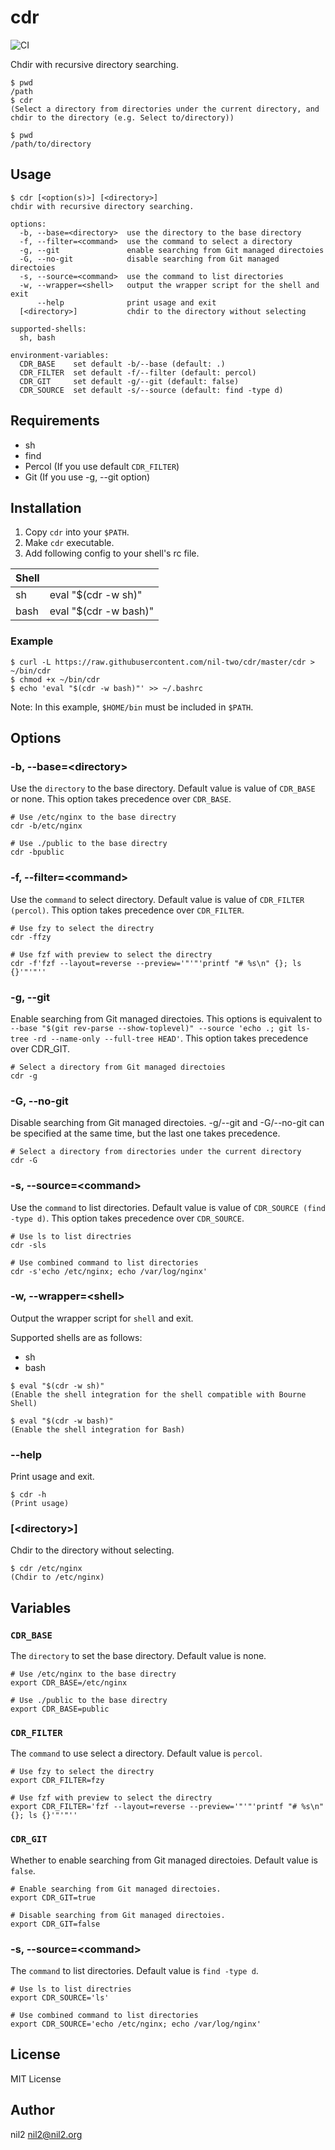 cdr
===

![CI](https://github.com/nil-two/cdr/workflows/CI/badge.svg)

Chdir with recursive directory searching.

```
$ pwd
/path
$ cdr
(Select a directory from directories under the current directory, and chdir to the directory (e.g. Select to/directory))

$ pwd
/path/to/directory
```

Usage
-----

```
$ cdr [<option(s)>] [<directory>]
chdir with recursive directory searching.

options:
  -b, --base=<directory>  use the directory to the base directory
  -f, --filter=<command>  use the command to select a directory
  -g, --git               enable searching from Git managed directoies
  -G, --no-git            disable searching from Git managed directoies
  -s, --source=<command>  use the command to list directories
  -w, --wrapper=<shell>   output the wrapper script for the shell and exit
      --help              print usage and exit
  [<directory>]           chdir to the directory without selecting

supported-shells:
  sh, bash

environment-variables:
  CDR_BASE    set default -b/--base (default: .)
  CDR_FILTER  set default -f/--filter (default: percol)
  CDR_GIT     set default -g/--git (default: false)
  CDR_SOURCE  set default -s/--source (default: find -type d)
```

Requirements
------------

- sh
- find
- Percol (If you use default `CDR_FILTER`)
- Git (If you use -g, --git option)

Installation
------------

1. Copy `cdr` into your `$PATH`.
2. Make `cdr` executable.
3. Add following config to your shell's rc file.

| Shell |                       |
|-------|-----------------------|
| sh    | eval "$(cdr -w sh)"   |
| bash  | eval "$(cdr -w bash)" |

### Example

```
$ curl -L https://raw.githubusercontent.com/nil-two/cdr/master/cdr > ~/bin/cdr
$ chmod +x ~/bin/cdr
$ echo 'eval "$(cdr -w bash)"' >> ~/.bashrc
```

Note: In this example, `$HOME/bin` must be included in `$PATH`.

Options
-------

### -b, --base=\<directory\>

Use the `directory` to the base directory.
Default value is value of `CDR_BASE` or none.
This option takes precedence over `CDR_BASE`.

```
# Use /etc/nginx to the base directry
cdr -b/etc/nginx

# Use ./public to the base directry
cdr -bpublic
```

### -f, --filter=\<command\>

Use the `command` to select directory.
Default value is value of `CDR_FILTER (percol)`.
This option takes precedence over `CDR_FILTER`.

```
# Use fzy to select the directry
cdr -ffzy

# Use fzf with preview to select the directry
cdr -f'fzf --layout=reverse --preview='"'"'printf "# %s\n" {}; ls {}'"'"''
```

### -g, --git

Enable searching from Git managed directoies.
This options is equivalent to `--base "$(git rev-parse --show-toplevel)" --source 'echo .; git ls-tree -rd --name-only --full-tree HEAD'`.
This option takes precedence over CDR\_GIT.

```
# Select a directory from Git managed directoies
cdr -g
```

### -G, --no-git

Disable searching from Git managed directoies.
-g/--git and -G/--no-git can be specified at the same time, but the last one takes precedence.

```
# Select a directory from directories under the current directory
cdr -G
```

### -s, --source=\<command\>

Use the `command` to list directories.
Default value is value of `CDR_SOURCE (find -type d)`.
This option takes precedence over `CDR_SOURCE`.

```
# Use ls to list directries
cdr -sls

# Use combined command to list directories
cdr -s'echo /etc/nginx; echo /var/log/nginx'
```

### -w, --wrapper=\<shell\>

Output the wrapper script for `shell` and exit.

Supported shells are as follows:

- sh
- bash

```
$ eval "$(cdr -w sh)"
(Enable the shell integration for the shell compatible with Bourne Shell)

$ eval "$(cdr -w bash)"
(Enable the shell integration for Bash)
```

### --help

Print usage and exit.

```
$ cdr -h
(Print usage)
```

### [\<directory\>]

Chdir to the directory without selecting.

```
$ cdr /etc/nginx
(Chdir to /etc/nginx)
```

Variables
---------

### `CDR_BASE`

The `directory` to set the base directory.
Default value is none.

```
# Use /etc/nginx to the base directry
export CDR_BASE=/etc/nginx

# Use ./public to the base directry
export CDR_BASE=public
```

### `CDR_FILTER`

The `command` to use select a directory.
Default value is `percol`.

```
# Use fzy to select the directry
export CDR_FILTER=fzy

# Use fzf with preview to select the directry
export CDR_FILTER='fzf --layout=reverse --preview='"'"'printf "# %s\n" {}; ls {}'"'"''
```

### `CDR_GIT`

Whether to enable searching from Git managed directoies.
Default value is `false`.

```
# Enable searching from Git managed directoies.
export CDR_GIT=true

# Disable searching from Git managed directoies.
export CDR_GIT=false
```

### -s, --source=\<command\>

The `command` to list directories.
Default value is `find -type d`.

```
# Use ls to list directries
export CDR_SOURCE='ls'

# Use combined command to list directories
export CDR_SOURCE='echo /etc/nginx; echo /var/log/nginx'
```

License
-------

MIT License

Author
------

nil2 <nil2@nil2.org>
